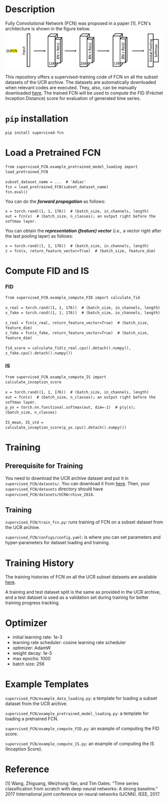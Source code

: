 # Description
Fully Convolutional Network (FCN) was proposed in a paper [1]. FCN's architecture is shown in the figure below. \
![Architecture of FCN](.imgs/fcn.png)

This repository offers a supervised-training code of FCN on all the subset datasets of the UCR archive. 
The datasets are automatically downloaded when relevant codes are executed. They, also, can be manually downloaded [here](https://figshare.com/articles/dataset/UCR_Archive_2018/21359775).
The trained FCN will be used to compute the FID (Fréchet Inception Distance) score for evaluation of generated time series.

# `pip` installation
```angular2html
pip install supervised-fcn
```

# Load a Pretrained FCN 
```angular2html
from supervised_FCN.example_pretrained_model_loading import load_pretrained_FCN

subset_dataset_name = ...  # 'Adiac'
fcn = load_pretrained_FCN(subset_dataset_name)
fcn.eval()
```
You can do the **_forward propagation_** as follows:
```angular2html
x = torch.rand((1, 1, 176))  # (batch_size, in_channels, length)
out = fcn(x)  # (batch_size, n_classes); an output right before the softmax layer.
```
You can obtain the _**representation (feature) vector**_ (_i.e.,_ a vector right after the last pooling layer) as follows:
```angular2html
x = torch.rand((1, 1, 176))  # (batch_size, in_channels, length)
z = fcn(x, return_feature_vector=True)  # (batch_size, feature_dim)
```

# Compute FID and IS
### FID
```angular2html
from supervised_FCN.example_compute_FID import calculate_fid

x_real = torch.rand((1, 1, 176))  # (batch_size, in_channels, length)
x_fake = torch.rand((1, 1, 176))  # (batch_size, in_channels, length)

z_real = fcn(x_real, return_feature_vector=True)  # (batch_size, feature_dim)
z_fake = fcn(x_fake, return_feature_vector=True)  # (batch_size, feature_dim)

fid_score = calculate_fid(z_real.cpu().detach().numpy(), z_fake.cpu().detach().numpy())
```

### IS
```angular2html
from supervised_FCN.example_compute_IS import calculate_inception_score

x = torch.rand((1, 1, 176))  # (batch_size, in_channels, length)
out = fcn(x)  # (batch_size, n_classes); an output right before the softmax layer.
p_yx = torch.nn.functional.softmax(out, dim=-1)  # p(y|x); (batch_size, n_classes)

IS_mean, IS_std = calculate_inception_score(p_yx.cpu().detach().numpy())
```

# Training

## Prerequisite for Training
You need to download the UCR archive dataset and put it in `supervised_FCN/datasets/`. You can download it from [here](https://studntnu-my.sharepoint.com/:u:/g/personal/daesool_ntnu_no/EUVHWAlJRrZBnCZMAOdTR-cB3m_LP7Q10Y78meuzUAuIBQ?e=h9aGhi).
Then, your `supervised_FCN/datasets` directory should have `supervised_FCN/datasets/UCRArchive_2018`.

## Training
`supervised_FCN/train_fcn.py`: runs training of FCN on a subset dataset from the UCR archive.

`supervised_FCN/configs/config.yaml`: is where you can set parameters and hyper-parameters for dataset loading and training. 

# Training History
The training histories of FCN on all the UCR subset datasets are available [here](https://wandb.ai/daesoolee/supervised-FCN?workspace=user-daesoolee).

A training and test dataset split is the same as provided in the UCR archive, and a test dataset is used as a validation set during training for better training progress tracking.

# Optimizer
- initial learning rate: 1e-3
- learning rate scheduler: cosine learning rate scheduler
- optimizer: AdamW
- weight decay: 1e-5
- max epochs: 1000
- batch size: 256

# Example Templates
`supervised_FCN/example_data_loading.py`: a template for loading a subset dataset from the UCR archive.

`supervised_FCN/example_pretrained_model_loading.py`: a template for loading a pretrained FCN.

`supervised_FCN/example_compute_FID.py`: an example of computing the FID score.

`supervised_FCN/example_compute_IS.py`: an example of computing the IS (Inception Score).

# Reference
[1] Wang, Zhiguang, Weizhong Yan, and Tim Oates. "Time series classification from scratch with deep neural networks: A strong baseline." 2017 International joint conference on neural networks (IJCNN). IEEE, 2017.

